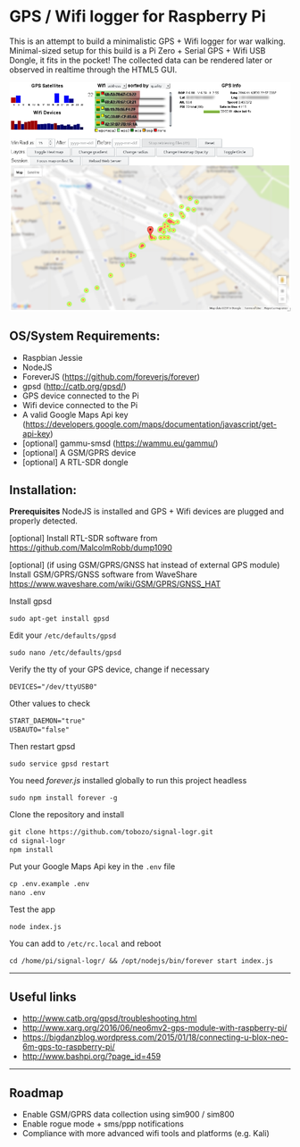 **GPS / Wifi logger for Raspberry Pi**
===========

This is an attempt to build a minimalistic GPS + Wifi logger for war walking.
Minimal-sized setup for this build is a Pi Zero + Serial GPS + Wifi USB Dongle, it fits in the pocket!
The collected data can be rendered later or observed in realtime through the HTML5 GUI.

<p align="center">
<img src="https://raw.githubusercontent.com/tobozo/signal-logr/master/signal-logr.png" />
</p> 


**OS/System Requirements:**
----

- Raspbian Jessie
- NodeJS
- ForeverJS (https://github.com/foreverjs/forever)
- gpsd (http://catb.org/gpsd/)
- GPS device connected to the Pi
- Wifi device connected to the Pi
- A valid Google Maps Api key (https://developers.google.com/maps/documentation/javascript/get-api-key)
- [optional] gammu-smsd (https://wammu.eu/gammu/)
- [optional] A GSM/GPRS device
- [optional] A RTL-SDR dongle

**Installation:**
----

**Prerequisites** NodeJS is installed and GPS + Wifi devices are plugged and properly detected.

[optional]
Install RTL-SDR software from https://github.com/MalcolmRobb/dump1090

[optional] (if using GSM/GPRS/GNSS hat instead of external GPS module)
Install GSM/GPRS/GNSS software from WaveShare https://www.waveshare.com/wiki/GSM/GPRS/GNSS_HAT


Install gpsd

    sudo apt-get install gpsd

Edit your `/etc/defaults/gpsd`

    sudo nano /etc/defaults/gpsd

Verify the tty of your GPS device, change if necessary

    DEVICES="/dev/ttyUSB0"

Other values to check

    START_DAEMON="true"
    USBAUTO="false"

Then restart gpsd

    sudo service gpsd restart

You need *forever.js* installed globally to run this project headless

    sudo npm install forever -g

Clone the repository and install

    git clone https://github.com/tobozo/signal-logr.git
    cd signal-logr
    npm install

Put your Google Maps Api key in the `.env` file

    cp .env.example .env
    nano .env

Test the app

    node index.js

You can add to `/etc/rc.local` and reboot

    cd /home/pi/signal-logr/ && /opt/nodejs/bin/forever start index.js


****
**Useful links**
----
  * http://www.catb.org/gpsd/troubleshooting.html
  * http://www.xarg.org/2016/06/neo6mv2-gps-module-with-raspberry-pi/
  * https://bigdanzblog.wordpress.com/2015/01/18/connecting-u-blox-neo-6m-gps-to-raspberry-pi/
  * http://www.bashpi.org/?page_id=459

****
**Roadmap**
----
* Enable GSM/GPRS data collection using sim900 / sim800
* Enable rogue mode + sms/ppp notifications
* Compliance with more advanced wifi tools and platforms (e.g. Kali)
